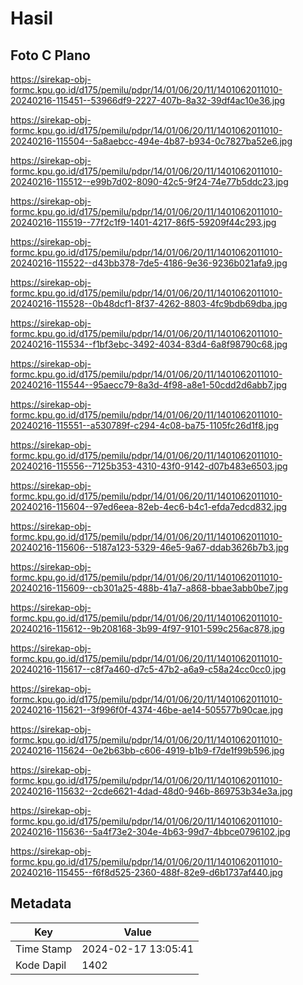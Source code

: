 # Hasil

## Foto C Plano

https://sirekap-obj-formc.kpu.go.id/d175/pemilu/pdpr/14/01/06/20/11/1401062011010-20240216-115451--53966df9-2227-407b-8a32-39df4ac10e36.jpg

https://sirekap-obj-formc.kpu.go.id/d175/pemilu/pdpr/14/01/06/20/11/1401062011010-20240216-115504--5a8aebcc-494e-4b87-b934-0c7827ba52e6.jpg

https://sirekap-obj-formc.kpu.go.id/d175/pemilu/pdpr/14/01/06/20/11/1401062011010-20240216-115512--e99b7d02-8090-42c5-9f24-74e77b5ddc23.jpg

https://sirekap-obj-formc.kpu.go.id/d175/pemilu/pdpr/14/01/06/20/11/1401062011010-20240216-115519--77f2c1f9-1401-4217-86f5-59209f44c293.jpg

https://sirekap-obj-formc.kpu.go.id/d175/pemilu/pdpr/14/01/06/20/11/1401062011010-20240216-115522--d43bb378-7de5-4186-9e36-9236b021afa9.jpg

https://sirekap-obj-formc.kpu.go.id/d175/pemilu/pdpr/14/01/06/20/11/1401062011010-20240216-115528--0b48dcf1-8f37-4262-8803-4fc9bdb69dba.jpg

https://sirekap-obj-formc.kpu.go.id/d175/pemilu/pdpr/14/01/06/20/11/1401062011010-20240216-115534--f1bf3ebc-3492-4034-83d4-6a8f98790c68.jpg

https://sirekap-obj-formc.kpu.go.id/d175/pemilu/pdpr/14/01/06/20/11/1401062011010-20240216-115544--95aecc79-8a3d-4f98-a8e1-50cdd2d6abb7.jpg

https://sirekap-obj-formc.kpu.go.id/d175/pemilu/pdpr/14/01/06/20/11/1401062011010-20240216-115551--a530789f-c294-4c08-ba75-1105fc26d1f8.jpg

https://sirekap-obj-formc.kpu.go.id/d175/pemilu/pdpr/14/01/06/20/11/1401062011010-20240216-115556--7125b353-4310-43f0-9142-d07b483e6503.jpg

https://sirekap-obj-formc.kpu.go.id/d175/pemilu/pdpr/14/01/06/20/11/1401062011010-20240216-115604--97ed6eea-82eb-4ec6-b4c1-efda7edcd832.jpg

https://sirekap-obj-formc.kpu.go.id/d175/pemilu/pdpr/14/01/06/20/11/1401062011010-20240216-115606--5187a123-5329-46e5-9a67-ddab3626b7b3.jpg

https://sirekap-obj-formc.kpu.go.id/d175/pemilu/pdpr/14/01/06/20/11/1401062011010-20240216-115609--cb301a25-488b-41a7-a868-bbae3abb0be7.jpg

https://sirekap-obj-formc.kpu.go.id/d175/pemilu/pdpr/14/01/06/20/11/1401062011010-20240216-115612--9b208168-3b99-4f97-9101-599c256ac878.jpg

https://sirekap-obj-formc.kpu.go.id/d175/pemilu/pdpr/14/01/06/20/11/1401062011010-20240216-115617--c8f7a460-d7c5-47b2-a6a9-c58a24cc0cc0.jpg

https://sirekap-obj-formc.kpu.go.id/d175/pemilu/pdpr/14/01/06/20/11/1401062011010-20240216-115621--3f996f0f-4374-46be-ae14-505577b90cae.jpg

https://sirekap-obj-formc.kpu.go.id/d175/pemilu/pdpr/14/01/06/20/11/1401062011010-20240216-115624--0e2b63bb-c606-4919-b1b9-f7de1f99b596.jpg

https://sirekap-obj-formc.kpu.go.id/d175/pemilu/pdpr/14/01/06/20/11/1401062011010-20240216-115632--2cde6621-4dad-48d0-946b-869753b34e3a.jpg

https://sirekap-obj-formc.kpu.go.id/d175/pemilu/pdpr/14/01/06/20/11/1401062011010-20240216-115636--5a4f73e2-304e-4b63-99d7-4bbce0796102.jpg

https://sirekap-obj-formc.kpu.go.id/d175/pemilu/pdpr/14/01/06/20/11/1401062011010-20240216-115455--f6f8d525-2360-488f-82e9-d6b1737af440.jpg


## Metadata

| Key        | Value               |
| ---------- | ------------------- |
| Time Stamp | 2024-02-17 13:05:41 |
| Kode Dapil | 1402                |



